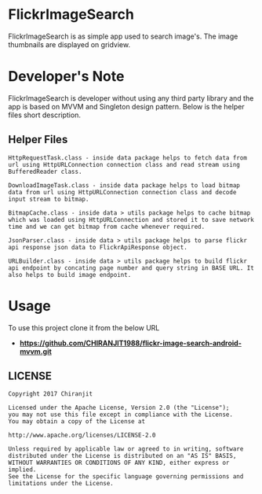# FlickrImageSearch

FlickrImageSearch is as simple app used to search image's. The image thumbnails are displayed on gridview.


# Developer's Note

FlickrImageSearch is developer without using any third party library and the app is based on MVVM and Singleton design pattern. Below is the helper files short description.

## Helper Files

```
HttpRequestTask.class - inside data package helps to fetch data from url using HttpURLConnection connection class and read stream using BufferedReader class.
```

```
DownloadImageTask.class - inside data package helps to load bitmap data from url using HttpURLConnection connection class and decode input stream to bitmap.
```

```
BitmapCache.class - inside data > utils package helps to cache bitmap which was loaded using HttpURLConnection and stored it to save network time and we can get bitmap from cache whenever required.
```

```
JsonParser.class - inside data > utils package helps to parse flickr api response json data to FlickrApiResponse object.
```

```
URLBuilder.class - inside data > utils package helps to build flickr api endpoint by concating page number and query string in BASE URL. It also helps to build image endpoint.
```

# Usage

To use this project clone it from the below URL

* **https://github.com/CHIRANJIT1988/flickr-image-search-android-mvvm.git**


## LICENSE

```
Copyright 2017 Chiranjit

Licensed under the Apache License, Version 2.0 (the "License");
you may not use this file except in compliance with the License.
You may obtain a copy of the License at

http://www.apache.org/licenses/LICENSE-2.0

Unless required by applicable law or agreed to in writing, software
distributed under the License is distributed on an "AS IS" BASIS,
WITHOUT WARRANTIES OR CONDITIONS OF ANY KIND, either express or implied.
See the License for the specific language governing permissions and
limitations under the License.

```
